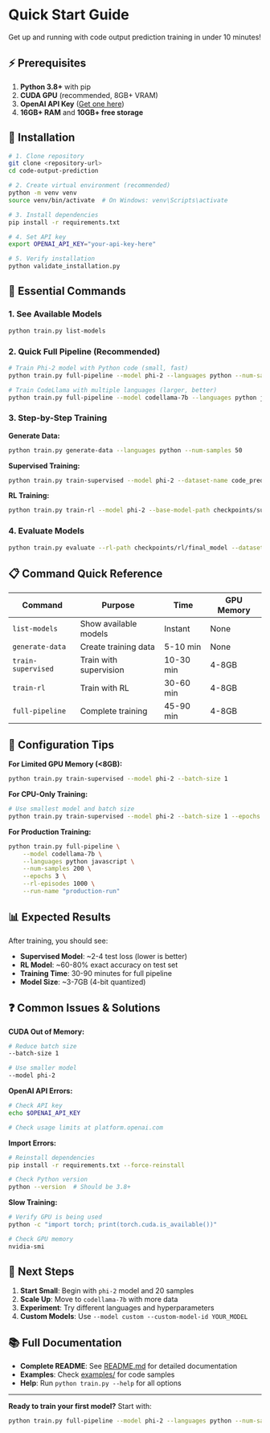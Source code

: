 # Quick Start Guide

Get up and running with code output prediction training in under 10 minutes!

## ⚡ Prerequisites

1. **Python 3.8+** with pip
2. **CUDA GPU** (recommended, 8GB+ VRAM)  
3. **OpenAI API Key** ([Get one here](https://platform.openai.com/api-keys))
4. **16GB+ RAM** and **10GB+ free storage**

## 🚀 Installation

```bash
# 1. Clone repository
git clone <repository-url>
cd code-output-prediction

# 2. Create virtual environment (recommended)
python -m venv venv
source venv/bin/activate  # On Windows: venv\Scripts\activate

# 3. Install dependencies  
pip install -r requirements.txt

# 4. Set API key
export OPENAI_API_KEY="your-api-key-here"

# 5. Verify installation
python validate_installation.py
```

## 🎯 Essential Commands

### 1. See Available Models
```bash
python train.py list-models
```

### 2. Quick Full Pipeline (Recommended)
```bash
# Train Phi-2 model with Python code (small, fast)
python train.py full-pipeline --model phi-2 --languages python --num-samples 20

# Train CodeLlama with multiple languages (larger, better)
python train.py full-pipeline --model codellama-7b --languages python javascript --num-samples 50
```

### 3. Step-by-Step Training

**Generate Data:**
```bash
python train.py generate-data --languages python --num-samples 50
```

**Supervised Training:**
```bash  
python train.py train-supervised --model phi-2 --dataset-name code_prediction_dataset
```

**RL Training:**
```bash
python train.py train-rl --model phi-2 --base-model-path checkpoints/supervised --dataset-name code_prediction_dataset
```

### 4. Evaluate Models
```bash
python train.py evaluate --rl-path checkpoints/rl/final_model --dataset-name code_prediction_dataset
```

## 📋 Command Quick Reference

| Command | Purpose | Time | GPU Memory |
|---------|---------|------|------------|
| `list-models` | Show available models | Instant | None |
| `generate-data` | Create training data | 5-10 min | None |
| `train-supervised` | Train with supervision | 10-30 min | 4-8GB |
| `train-rl` | Train with RL | 30-60 min | 4-8GB |
| `full-pipeline` | Complete training | 45-90 min | 4-8GB |

## 🔧 Configuration Tips

**For Limited GPU Memory (<8GB):**
```bash
python train.py train-supervised --model phi-2 --batch-size 1
```

**For CPU-Only Training:**
```bash
# Use smallest model and batch size
python train.py train-supervised --model phi-2 --batch-size 1 --epochs 1
```

**For Production Training:**
```bash
python train.py full-pipeline \
    --model codellama-7b \
    --languages python javascript \
    --num-samples 200 \
    --epochs 3 \
    --rl-episodes 1000 \
    --run-name "production-run"
```

## 📊 Expected Results

After training, you should see:

- **Supervised Model**: ~2-4 test loss (lower is better)
- **RL Model**: ~60-80% exact accuracy on test set
- **Training Time**: 30-90 minutes for full pipeline
- **Model Size**: ~3-7GB (4-bit quantized)

## ❓ Common Issues & Solutions

**CUDA Out of Memory:**
```bash
# Reduce batch size
--batch-size 1

# Use smaller model
--model phi-2
```

**OpenAI API Errors:**
```bash
# Check API key
echo $OPENAI_API_KEY

# Check usage limits at platform.openai.com
```

**Import Errors:**
```bash
# Reinstall dependencies
pip install -r requirements.txt --force-reinstall

# Check Python version
python --version  # Should be 3.8+
```

**Slow Training:**
```bash
# Verify GPU is being used
python -c "import torch; print(torch.cuda.is_available())"

# Check GPU memory
nvidia-smi
```

## 🎯 Next Steps

1. **Start Small**: Begin with `phi-2` model and 20 samples
2. **Scale Up**: Move to `codellama-7b` with more data  
3. **Experiment**: Try different languages and hyperparameters
4. **Custom Models**: Use `--model custom --custom-model-id YOUR_MODEL`

## 📚 Full Documentation

- **Complete README**: See [README.md](README.md) for detailed documentation
- **Examples**: Check [examples/](examples/) for code samples
- **Help**: Run `python train.py --help` for all options

---

**Ready to train your first model?** Start with:
```bash
python train.py full-pipeline --model phi-2 --languages python --num-samples 20
``` 